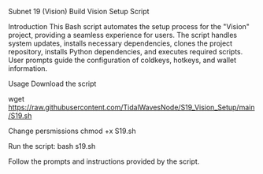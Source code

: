 Subnet 19 (Vision) Build
Vision Setup Script

Introduction
This Bash script automates the setup process for the "Vision" project, providing a seamless experience for users. The script handles system updates, installs necessary dependencies, clones the project repository, installs Python dependencies, and executes required scripts. User prompts guide the configuration of coldkeys, hotkeys, and wallet information.

Usage
Download the script

wget https://raw.githubusercontent.com/TidalWavesNode/S19_Vision_Setup/main/S19.sh

Change persmissions
chmod +x S19.sh

Run the script:
bash s19.sh

Follow the prompts and instructions provided by the script.

